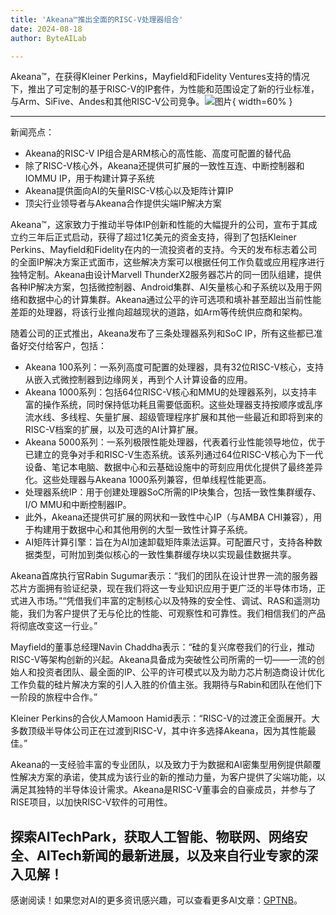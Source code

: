 ```yaml
---
title: 'Akeana™推出全面的RISC-V处理器组合'
date: 2024-08-18
author: ByteAILab

---
```


Akeana™，在获得Kleiner Perkins，Mayfield和Fidelity Ventures支持的情况下，推出了可定制的基于RISC-V的IP套件，为性能和范围设定了新的行业标准，与Arm、SiFive、Andes和其他RISC-V公司竞争。![图片](https://ai-techpark.com/wp-content/uploads/2024/08/Akeana-960x540.jpg){ width=60% }

---


新闻亮点：

- Akeana的RISC-V IP组合是ARM核心的高性能、高度可配置的替代品
- 除了RISC-V核心外，Akeana还提供可扩展的一致性互连、中断控制器和IOMMU IP，用于构建计算子系统
- Akeana提供面向AI的矢量RISC-V核心以及矩阵计算IP
- 顶尖行业领导者与Akeana合作提供尖端IP解决方案

Akeana™，这家致力于推动半导体IP创新和性能的大幅提升的公司，宣布于其成立约三年后正式启动，获得了超过1亿美元的资金支持，得到了包括Kleiner Perkins、Mayfield和Fidelity在内的一流投资者的支持。今天的发布标志着公司的全面IP解决方案正式面市，这些解决方案可以根据任何工作负载或应用程序进行独特定制。Akeana由设计Marvell ThunderX2服务器芯片的同一团队组建，提供各种IP解决方案，包括微控制器、Android集群、AI矢量核心和子系统以及用于网络和数据中心的计算集群。Akeana通过公平的许可选项和填补甚至超出当前性能差距的处理器，将该行业推向超越现状的道路，如Arm等传统供应商和架构。

随着公司的正式推出，Akeana发布了三条处理器系列和SoC IP，所有这些都已准备好交付给客户，包括：

- Akeana 100系列：一系列高度可配置的处理器，具有32位RISC-V核心，支持从嵌入式微控制器到边缘网关，再到个人计算设备的应用。
- Akeana 1000系列：包括64位RISC-V核心和MMU的处理器系列，以支持丰富的操作系统，同时保持低功耗且需要低面积。这些处理器支持按顺序或乱序流水线、多线程、矢量扩展、超级管理程序扩展和其他一些最近和即将到来的RISC-V档案的扩展，以及可选的AI计算扩展。
- Akeana 5000系列：一系列极限性能处理器，代表着行业性能领导地位，优于已建立的竞争对手和RISC-V生态系统。该系列通过64位RISC-V核心为下一代设备、笔记本电脑、数据中心和云基础设施中的苛刻应用优化提供了最终差异化。这些处理器与Akeana 1000系列兼容，但单线程性能更高。
- 处理器系统IP：用于创建处理器SoC所需的IP块集合，包括一致性集群缓存、I/O MMU和中断控制器IP。
- 此外，Akeana还提供可扩展的网状和一致性中心IP（与AMBA CHI兼容），用于构建用于数据中心和其他用例的大型一致性计算子系统。
- AI矩阵计算引擎：旨在为AI加速卸载矩阵乘法运算。可配置尺寸，支持各种数据类型，可附加到类似核心的一致性集群缓存块以实现最佳数据共享。

Akeana首席执行官Rabin Sugumar表示：“我们的团队在设计世界一流的服务器芯片方面拥有验证纪录，现在我们将这一专业知识应用于更广泛的半导体市场，正式进入市场。”“凭借我们丰富的定制核心以及特殊的安全性、调试、RAS和遥测功能，我们为客户提供了无与伦比的性能、可观察性和可靠性。我们相信我们的产品将彻底改变这一行业。”

Mayfield的董事总经理Navin Chaddha表示：“硅的复兴席卷我们的行业，推动RISC-V等架构创新的兴起。Akeana具备成为突破性公司所需的一切——一流的创始人和投资者团队、最全面的IP、公平的许可模式以及为助力芯片制造商设计优化工作负载的硅片解决方案的引人入胜的价值主张。我期待与Rabin和团队在他们下一阶段的旅程中合作。”

Kleiner Perkins的合伙人Mamoon Hamid表示：“RISC-V的过渡正全面展开。大多数顶级半导体公司正在过渡到RISC-V，其中许多选择Akeana，因为其性能最佳。”

Akeana的一支经验丰富的专业团队，以及致力于为数据和AI密集型用例提供颠覆性解决方案的承诺，使其成为该行业的新的推动力量，为客户提供了尖端功能，以满足其独特的半导体设计需求。Akeana是RISC-V董事会的自豪成员，并参与了RISE项目，以加快RISC-V软件的可用性。

探索AITechPark，获取人工智能、物联网、网络安全、AITech新闻的最新进展，以及来自行业专家的深入见解！
---
感谢阅读！如果您对AI的更多资讯感兴趣，可以查看更多AI文章：[GPTNB](https://gptnb.com)。